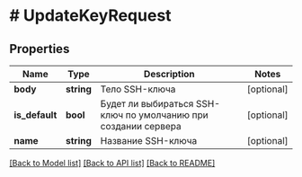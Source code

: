 # # UpdateKeyRequest

## Properties

Name | Type | Description | Notes
------------ | ------------- | ------------- | -------------
**body** | **string** | Тело SSH-ключа | [optional]
**is_default** | **bool** | Будет ли выбираться SSH-ключ по умолчанию при создании сервера | [optional]
**name** | **string** | Название SSH-ключа | [optional]

[[Back to Model list]](../../README.md#models) [[Back to API list]](../../README.md#endpoints) [[Back to README]](../../README.md)
